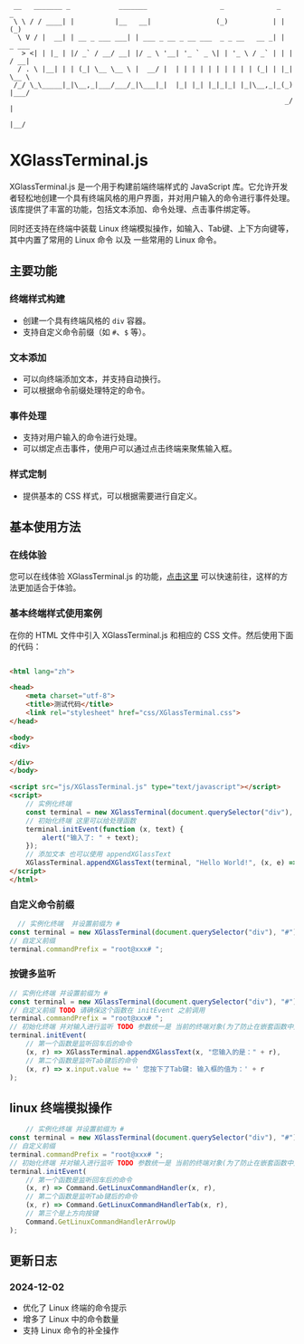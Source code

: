 ```
 __   _______ _            _______                  _             _   _     
 \ \ / / ____| |          |__   __|                (_)           | | (_)    
  \ V / |  __| | __ _ ___ ___| | ___ _ __ _ __ ___  _ _ __   __ _| |  _ ___ 
   > <| | |_ | |/ _` / __/ __| |/ _ \ '__| '_ ` _ \| | '_ \ / _` | | | / __|
  / . \ |__| | | (_| \__ \__ \ |  __/ |  | | | | | | | | | | (_| | |_| \__ \
 /_/ \_\_____|_|\__,_|___/___/_|\___|_|  |_| |_| |_|_|_| |_|\__,_|_(_) |___/
                                                                    _/ |    
                                                                   |__/     
```

# XGlassTerminal.js

XGlassTerminal.js 是一个用于构建前端终端样式的 JavaScript
库。它允许开发者轻松地创建一个具有终端风格的用户界面，并对用户输入的命令进行事件处理。该库提供了丰富的功能，包括文本添加、命令处理、点击事件绑定等。

同时还支持在终端中装载 Linux 终端模拟操作，如输入、Tab键、上下方向键等，其中内置了常用的 Linux 命令 以及 一些常用的 Linux
命令。

## 主要功能

### 终端样式构建

- 创建一个具有终端风格的 `div` 容器。
- 支持自定义命令前缀（如 `#`、`$` 等）。

### 文本添加

- 可以向终端添加文本，并支持自动换行。
- 可以根据命令前缀处理特定的命令。

### 事件处理

- 支持对用户输入的命令进行处理。
- 可以绑定点击事件，使用户可以通过点击终端来聚焦输入框。

### 样式定制

- 提供基本的 CSS 样式，可以根据需要进行自定义。

## 基本使用方法

### 在线体验

您可以在线体验 XGlassTerminal.js 的功能，[点击这里](https://www.lingyuzhao.top/gamePage/linuxTerminal.html)
可以快速前往，这样的方法更加适合于体验。

### 基本终端样式使用案例

在你的 HTML 文件中引入 XGlassTerminal.js 和相应的 CSS 文件。然后使用下面的代码：

```html

<html lang="zh">

<head>
    <meta charset="utf-8">
    <title>测试代码</title>
    <link rel="stylesheet" href="css/XGlassTerminal.css">
</head>

<body>
<div>

</div>
</body>

<script src="js/XGlassTerminal.js" type="text/javascript"></script>
<script>
    // 实例化终端
    const terminal = new XGlassTerminal(document.querySelector("div"), "#");
    // 初始化终端 这里可以给处理函数
    terminal.initEvent(function (x, text) {
        alert("输入了: " + text);
    });
    // 添加文本 也可以使用 appendXGlassText
    XGlassTerminal.appendXGlassText(terminal, "Hello World!", (x, e) => alert("输入了 " + e));
</script>
</html>

```

### 自定义命令前缀

```javascript
  // 实例化终端  并设置前缀为 #
const terminal = new XGlassTerminal(document.querySelector("div"), "#");
// 自定义前缀
terminal.commandPrefix = "root@xxx# ";
```

### 按键多监听

```javascript
// 实例化终端 并设置前缀为 #
const terminal = new XGlassTerminal(document.querySelector("div"), "#");
// 自定义前缀 TODO 请确保这个函数在 initEvent 之前调用
terminal.commandPrefix = "root@xxx# ";
// 初始化终端 并对输入进行监听 TODO 参数统一是 当前的终端对象(为了防止在嵌套函数中无法访问设计的) 以及输入的命令
terminal.initEvent(
    // 第一个函数是监听回车后的命令
    (x, r) => XGlassTerminal.appendXGlassText(x, "您输入的是：" + r),
    // 第二个函数是监听Tab键后的命令
    (x, r) => x.input.value += ' 您按下了Tab键: 输入框的值为：' + r
);
```

## linux 终端模拟操作

```javascript
    // 实例化终端 并设置前缀为 #
const terminal = new XGlassTerminal(document.querySelector("div"), "#");
// 自定义前缀
terminal.commandPrefix = "root@xxx# ";
// 初始化终端 并对输入进行监听 TODO 参数统一是 当前的终端对象(为了防止在嵌套函数中无法访问设计的) 以及输入的命令
terminal.initEvent(
    // 第一个函数是监听回车后的命令
    (x, r) => Command.GetLinuxCommandHandler(x, r),
    // 第二个函数是监听Tab键后的命令
    (x, r) => Command.GetLinuxCommandHandlerTab(x, r),
    // 第三个是上方向按键
    Command.GetLinuxCommandHandlerArrowUp
);
```

## 更新日志

### 2024-12-02

- 优化了 Linux 终端的命令提示
- 增多了 Linux 中的命令数量
- 支持 Linux 命令的补全操作
